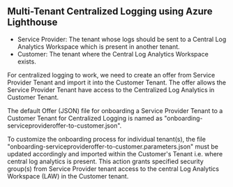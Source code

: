 ## Multi-Tenant Centralized Logging using Azure Lighthouse
- Service Provider: The tenant whose logs should be sent to a Central Log Analytics Workspace which is present in another tenant.
- Customer: The tenant where the Central Log Analytics Workspace exists.

For centralized logging to work, we need to create an offer from Service Provider Tenant and import it into the Customer Tenant. The offer allows the Service Provider Tenant have access to the Centralized Log Analytics in Customer Tenant.

The default Offer (JSON) file for onboarding a Service Provider Tenant to a Customer Tenant for Centralized Logging is named as "onboarding-serviceprovideroffer-to-customer.json".

To customize the onboarding process for individual tenant(s), the file "onboarding-serviceprovideroffer-to-customer.parameters.json" must be updated accordingly and imported within the Customer's Tenant i.e. where central log analytics is present. This action grants specified security group(s) from Service Provider tenant access to the central Log Analytics Workspace (LAW) in the Customer tenant.
